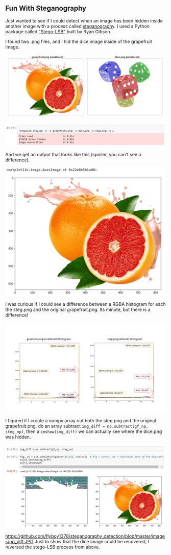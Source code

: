 ## Fun With Steganography
Just wanted to see if I could detect when an image has been hidden inside another image with 
a process called [steganography](https://towardsdatascience.com/hiding-data-in-an-image-image-steganography-using-python-e491b68b1372).
I used a Python package called ["Stego-LSB"](https://pypi.org/project/stego-lsb/) built by Ryan Gibson.

I found two .png files, and I hid the dice image inside of the grapefruit image.
<p align="center"> <img src=https://github.com/flyboy1378/steganography_detection/blob/master/images/unaltered.JPG </p>

<p align="center"> <img src=https://github.com/flyboy1378/steganography_detection/blob/master/images/code.JPG </p>

And we get an output that looks like this (spoiler, you can't see a difference).
<p align="center"> <img src=https://github.com/flyboy1378/steganography_detection/blob/master/images/steg_closeup.JPG </p>

I was curious if I could see a difference between a RGBA histogram for each the steg.png and the original grapefruit.png. 
Its minute, but there is a difference!
<p align="center"> <img src=https://github.com/flyboy1378/steganography_detection/blob/master/images/histo_compare.png </p>

I figured if I create a numpy array out both the steg.png and the original grapefruit.png, do an array subtract
`img_diff = np.subtract(gf_np, steg_np)`, then a `imshow(img_diff)` we can actually see where the dice.png was hidden.
<p align="center"> <img src=https://github.com/flyboy1378/steganography_detection/blob/master/images/np_diff.JPG </p>

https://github.com/flyboy1378/steganography_detection/blob/master/images/np_diff.JPG
Just to show that the dice image could be recovered, I reversed the stego-LSB process from above.
